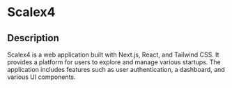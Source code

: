 # Scalex4

## Description

Scalex4 is a web application built with Next.js, React, and Tailwind CSS. It provides a platform for users to explore and manage various startups. The application includes features such as user authentication, a dashboard, and various UI components.
